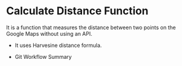 # Calculate Distance Function

It is a function that measures the distance between two points on the Google Maps without using an API.

-  It uses Harvesine distance formula.
  
- Git Workflow Summary